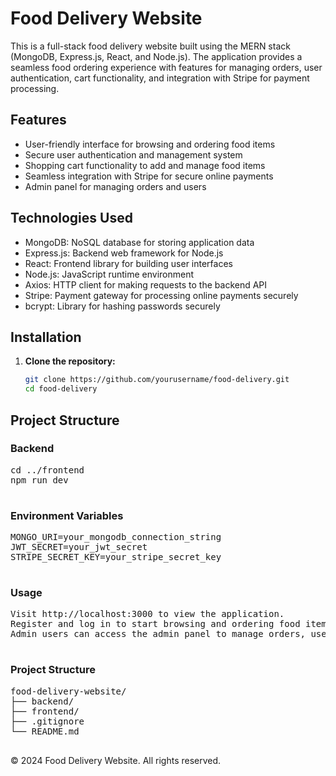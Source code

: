 
# Food Delivery Website

This is a full-stack food delivery website built using the MERN stack (MongoDB, Express.js, React, and Node.js). The application provides a seamless food ordering experience with features for managing orders, user authentication, cart functionality, and integration with Stripe for payment processing.

## Features

- User-friendly interface for browsing and ordering food items
- Secure user authentication and management system
- Shopping cart functionality to add and manage food items
- Seamless integration with Stripe for secure online payments
- Admin panel for managing orders and users

## Technologies Used

- MongoDB: NoSQL database for storing application data
- Express.js: Backend web framework for Node.js
- React: Frontend library for building user interfaces
- Node.js: JavaScript runtime environment
- Axios: HTTP client for making requests to the backend API
- Stripe: Payment gateway for processing online payments securely
- bcrypt: Library for hashing passwords securely

## Installation

1. **Clone the repository:**

   ```bash
   git clone https://github.com/yourusername/food-delivery.git
   cd food-delivery

  <main>
    <section>
      <h2 class="section-title">Project Structure</h2>
      <div class="project-structure">
        <div>
          <h3>Backend</h3>
          <pre>
cd ../frontend
npm run dev
          </pre>
        </div>
        <div>
          <h3>Environment Variables</h3>
          <pre>
MONGO_URI=your_mongodb_connection_string
JWT_SECRET=your_jwt_secret
STRIPE_SECRET_KEY=your_stripe_secret_key
          </pre>
        </div>
        <div>
          <h3>Usage</h3>
          <pre>
Visit http://localhost:3000 to view the application.
Register and log in to start browsing and ordering food items.
Admin users can access the admin panel to manage orders, users, and food items.
          </pre>
        </div>
        <div>
          <h3>Project Structure</h3>
          <pre>
food-delivery-website/
├── backend/
├── frontend/
├── .gitignore
└── README.md
          </pre>
        </div>
      </div>
    </section>
  </main>

  <footer>
    <p>&copy; 2024 Food Delivery Website. All rights reserved.</p>
  </footer>
</body>
</html>
